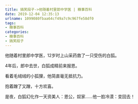 ```yaml
---
title: 搞笑段子->他随着村里郎中学医 | 糗事百科
date: 2019-12-04 12:35:13
urlname: 1099080fbaa64cf49a7c9c967fe58df0
tags: 
- 糗事百科
categories:
- 糗事百科
- 搞笑段子
---
```

他随着村里郎中学医，12岁时上山采药救了一只受伤的白狐。

4年后，郎中去世，白狐成精前来报恩。

看着毛绒绒的小狐狸，他简直毫无抵抗力。

抱着蹭了又蹭，十方欢喜。

是夜，白狐幻化作一天资美人：恩公，奴家......他一脸冷漠：变回去！


